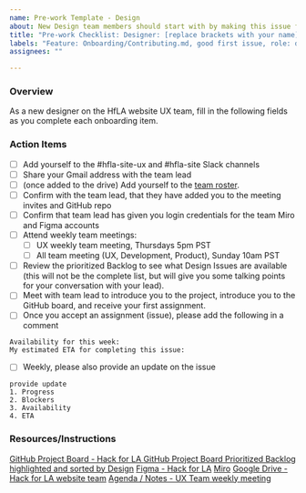 ```yaml
---
name: Pre-work Template - Design
about: New Design team members should start with by making this issue for themselves.
title: "Pre-work Checklist: Designer: [replace brackets with your name]"
labels: "Feature: Onboarding/Contributing.md, good first issue, role: design"
assignees: ""

---
```


### Overview
As a new designer on the HfLA website UX team, fill in the following fields as you complete each onboarding item.

### Action Items
- [ ] Add yourself to the #hfla-site-ux and #hfla-site Slack channels
- [ ] Share your Gmail address with the team lead
- [ ] (once added to the drive) Add yourself to the [team roster](https://docs.google.com/spreadsheets/d/11u71eT-rZTKvVP8Yj_1rKxf2V45GCaFz4AXA7tS_asM/edit#gid=0). 
- [ ] Confirm with the team lead, that they have added you to the meeting invites and GitHub repo
- [ ] Confirm that team lead has given you login credentials for the team Miro and Figma accounts
- [ ] Attend weekly team meetings: 
   - [ ] UX weekly team meeting, Thursdays 5pm PST
   - [ ] All team meeting (UX, Development, Product), Sunday 10am PST
- [ ] Review the prioritized Backlog to see what Design Issues are available (this will not be the complete list, but will give you some talking points for your conversation with your lead).
- [ ] Meet with team lead to introduce you to the project, introduce you to the GitHub board, and receive your first assignment.
- [ ] Once you accept an assignment (issue), please add the following in a comment
```
Availability for this week:
My estimated ETA for completing this issue:
```
- [ ] Weekly, please also provide an update on the issue
```
provide update
1. Progress
2. Blockers
3. Availability
4. ETA
```
### Resources/Instructions
[GitHub Project Board - Hack for LA ](https://github.com/hackforla/website/projects/7)
[GitHub Project Board Prioritized Backlog highlighted and sorted by Design](https://github.com/hackforla/website/projects/7?card_filter_query=label%3A%22role%3A+design%22#column-7198257)
[Figma - Hack for LA](https://www.figma.com/file/0RRPy1Ph7HafI3qOITg0Mr/Hack-for-LA-Website)
[Miro](https://miro.com/app/board/o9J_l6zD0JA=/)
[Google Drive - Hack for LA website team](https://drive.google.com/drive/folders/1p76K0FgfiAWeIIEyoyJ_Iik8FVj8cBjT?usp=sharing)
[Agenda / Notes - UX Team weekly meeting](https://github.com/hackforla/website/issues/2106)
